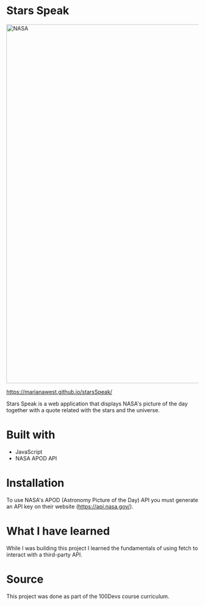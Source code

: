
# Stars Speak

<img width="939" alt="NASA" src="https://user-images.githubusercontent.com/97693233/200009389-6aa430bd-4558-495d-bef2-cc14e4c719f0.PNG">

https://marianawest.github.io/starsSpeak/

Stars Speak is a web application that displays NASA's picture of the day together with a quote related with the stars and the universe. 

# Built with  

  - JavaScript
  - NASA APOD API 
 
# Installation

To use NASA's APOD (Astronomy Picture of the Day) API you must generate an API key on their website (https://api.nasa.gov/).

# What I have learned

While I was building this project I learned the fundamentals of using fetch to interact with a third-party API. 

# Source

This project was done as part of the 100Devs course curriculum. 

